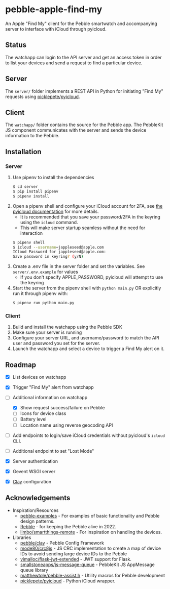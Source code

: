 # pebble-apple-find-my

An Apple "Find My" client for the Pebble smartwatch and accompanying server to interface with iCloud through pyicloud. 

## Status

The watchapp can login to the API server and get an access token in order to list your devices and send a request to find a particular device.

## Server

The `server/` folder implements a REST API in Python for initiating "Find My" requests using [picklepete/pyicloud](https://github.com/picklepete/pyicloud).


## Client

The `watchapp/` folder contains the source for the Pebble app. The PebbleKit JS component communicates with the server and sends the device information to the Pebble.


## Installation

### Server

1. Use pipenv to install the dependencies
    ```sh
    $ cd server
    $ pip install pipenv
    $ pipenv install
    ```
2. Open a pipenv shell and configure your iCloud account for 2FA, see [the pyicloud documentation](https://github.com/picklepete/pyicloud#authentication) for more details.
    * It is recommended that you save your password/2FA in the keyring using the `icloud` command.
    * This will make server startup seamless without the need for interaction
    ```sh
    $ pipenv shell
    $ icloud --username=jappleseed@apple.com
    ICloud Password for jappleseed@apple.com:
    Save password in keyring? (y/N)
    ```
3. Create a .env file in the server folder and set the variables. See `server/.env.example` for values
    * If you don't specify APPLE_PASSWORD, pyicloud will attempt to use the keyring
4. Start the server from the pipenv shell with `python main.py` OR explicitly run it through pipenv with:
    ```sh
    $ pipenv run python main.py
    ```


### Client

1. Build and install the watchapp using the Pebble SDK
2. Make sure your server is running
3. Configure your server URL, and username/password to match the API user and password you set for the server.
4. Launch the watchapp and select a device to trigger a Find My alert on it.


## Roadmap

- [x] List devices on watchapp
- [x] Trigger "Find My" alert from watchapp
- [ ] Additional information on watchapp
  - [x] Show request success/failure on Pebble
  - [ ] Icons for device class
  - [ ] Battery level
  - [ ] Location name using reverse geocoding API
- [ ] Add endpoints to login/save iCloud credentials without pyicloud's `icloud` CLI.
- [ ] Additional endpoint to set "Lost Mode"
- [x] Server authentication
- [x] Gevent WSGI server
- [x] [Clay](https://github.com/pebble/clay) configuration


## Acknowledgements

* Inspiration/Resources
  * [pebble-examples](https://github.com/pebble-examples) - For examples of basic functionality and Pebble design patterns.
  * [Rebble](https://rebble.io/) - for keeping the Pebble alive in 2022.
  * [limbo/smartthings-remote](https://github.com/limbo/smartthings-remote) - For inspiration on handling the devices.
* Libraries
  * [pebble/clay](https://github.com/pebble/clay) - Pebble Config Framework
  * [mode80/crc8js](https://github.com/mode80/crc8js/) - JS CRC implementation to create a map of device IDs to avoid sending large device IDs to the Pebble
  * [vimalloc/flask-jwt-extended](https://github.com/vimalloc/flask-jwt-extended) - JWT support for Flask.
  * [smallstoneapps/js-message-queue](https://github.com/smallstoneapps/js-message-queue/) - PebbleKit JS AppMessage queue library
  * [matthewtole/pebble-assist.h](https://gist.github.com/matthewtole/7699013) - Utility macros for Pebble development 
  * [picklepete/pyicloud](https://github.com/picklepete/pyicloud) - Python iCloud wrapper.